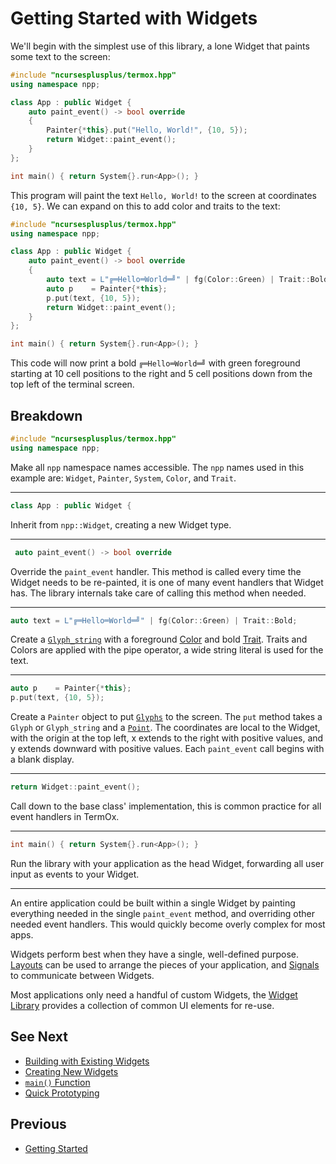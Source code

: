 # Getting Started with Widgets

We'll begin with the simplest use of this library, a lone Widget that paints
some text to the screen:

```cpp
#include "ncursesplusplus/termox.hpp"
using namespace npp;

class App : public Widget {
    auto paint_event() -> bool override
    {
        Painter{*this}.put("Hello, World!", {10, 5});
        return Widget::paint_event();
    }
};

int main() { return System{}.run<App>(); }
```

This program will paint the text `Hello, World!` to the screen at coordinates
`{10, 5}`. We can expand on this to add color and traits to the text:

```cpp
#include "ncursesplusplus/termox.hpp"
using namespace npp;

class App : public Widget {
    auto paint_event() -> bool override
    {
        auto text = L"╔═Hello═World═╝" | fg(Color::Green) | Trait::Bold;
        auto p    = Painter{*this};
        p.put(text, {10, 5});
        return Widget::paint_event();
    }
};

int main() { return System{}.run<App>(); }
```

This code will now print a bold `╔═Hello═World═╝` with green foreground
starting at 10 cell positions to the right and 5 cell positions down from the
top left of the terminal screen.

## Breakdown

```cpp
#include "ncursesplusplus/termox.hpp"
using namespace npp;
```

Make all `npp` namespace names accessible. The `npp` names used in this example
are: `Widget`, `Painter`, `System`, `Color`, and `Trait`.

---

```cpp
class App : public Widget {
```

Inherit from `npp::Widget`, creating a new Widget type.

---

```cpp
 auto paint_event() -> bool override
```

Override the `paint_event` handler. This method is called every time the Widget
needs to be re-painted, it is one of many event handlers that Widget has. The
library internals take care of calling this method when needed.

---

```cpp
auto text = L"╔═Hello═World═╝" | fg(Color::Green) | Trait::Bold;
```

Create a [`Glyph_string`](glyph-string.md) with a foreground [Color](colors.md)
and bold [Trait](traits.md). Traits and Colors are applied with the pipe
operator, a wide string literal is used for the text.

---

```cpp
auto p    = Painter{*this};
p.put(text, {10, 5});
```

Create a `Painter` object to put [`Glyphs`](glyph.md) to the screen. The `put`
method takes a `Glyph` or `Glyph_string` and a [`Point`](point.md). The
coordinates are local to the Widget, with the origin at the top left, x extends
to the right with positive values, and y extends downward with positive values.
Each `paint_event` call begins with a blank display.

---

```cpp
return Widget::paint_event();
```

Call down to the base class' implementation, this is common practice for all
event handlers in TermOx.

---

```cpp
int main() { return System{}.run<App>(); }
```

Run the library with your application as the head Widget, forwarding all user
input as events to your Widget.

---

An entire application could be built within a single Widget by painting
everything needed in the single `paint_event` method, and overriding other
needed event handlers. This would quickly become overly complex for most apps.

Widgets perform best when they have a single, well-defined purpose.
[Layouts](layouts.md) can be used to arrange the pieces of your application, and
[Signals](signals.md) to communicate between Widgets.

Most applications only need a handful of custom Widgets, the [Widget
Library](widget.md#widget-library) provides a collection of common UI elements
for re-use.

## See Next

- [Building with Existing Widgets](building-with-existing-widgets.md)
- [Creating New Widgets](creating-new-widgets.md)
- [`main()` Function](main-function.md)
- [Quick Prototyping](quick-prototyping.md)

## Previous

- [Getting Started](getting-started.md)
